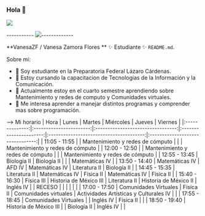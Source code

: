 ### Hola 👋

  ![](https://user-images.githubusercontent.com/99762201/154643668-3c04eb33-3c23-45b9-a5c3-78b3c3120006.png)


----------- ![](https://fontmeme.com/temporary/3002e92f12e6d955c9c9c733ffd166e3.png)-------------

**VanesaZF / Vanesa Zamora Flores **  ✨ Estudiante ✨  `README.md`.

Sobre mí:

- 🔭 Soy estudiante en la Preparatoria Federal Lázaro Cárdenas.
- 👾 Estoy cursando la capacitacion de Tecnologías de la Información y la Comunicación.
- 🤔 Actualmente estoy en el cuarto semestre aprendiendo sobre Mantenimiento y redes de computo y Comunidades virtuales.
- 💬 Me interesa aprender a manejar distintos programas y comprender mas sobre programación.


--> Mi horario 
|      Hora      |          Lunes          |               Martes              |        Miércoles       |                  Jueves                 |              Viernes             |
|:--------------:|:-----------------------:|:---------------------------------:|:----------------------:|:---------------------------------------:|:--------------------------------:|
| 11:05  - 11:55 |                         |  Mantenimiento y redes de cómputo |                        |                                         | Mantenimiento y redes de cómputo |
| 12:00  - 12:50 |                         | Mantenimiento y  redes de cómputo |                        |                                         | Mantenimiento y redes de cómputo |
| 12:55  - 13:45 |       Biología II       |            Biología II            |                        |                                         |          Matemáticas IV          |
| 13:50  - 14:40 |      Matemáticas IV     |               AFD IV              |     Matemáticas IV     |              Literatura II              |            Biología II           |
| 14:45  - 15:35 |      Literatura II      |           Matemáticas IV          |        Física II       |              Matemáticas IV             |             Física II            |
| 15:40  - 16:30 |        Física III       |       Historia de México III      |      Literatura II     |          Historia de México II          |             Inglés IV            |
|     RECESO     |                         |                                   |                        |                                         |                                  |
| 17:00  - 17:50 |  Comunidades  Virtuales |             Fisíca II             | Comunidades  virtuales | Actividades Artísticas  y Culturales IV |                                  |
| 17:55  - 18:45 |  Comunidades  Virtuales |                                   |        Inglés IV       |                Física II                |                                  |
| 18:50  - 19:40 | Historia de  México III |                                   |       Biología II      |                Inglés IV                |                                  |
